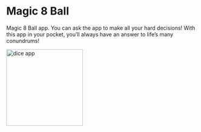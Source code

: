 # Magic 8 Ball
Magic 8 Ball app. You can ask the app to make all your hard decisions! 
With this app in your pocket, you’ll always have an answer to life’s many conundrums!


<img width="202" alt="dice app" src="https://user-images.githubusercontent.com/85553152/136811559-caab9929-b1cc-4d3b-8651-cb04a9ec6e5b.png">
